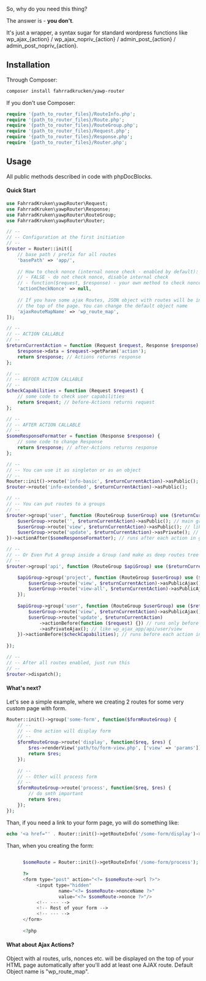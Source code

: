 So, why do you need this thing?

The answer is - **you don't**. 

It's just a wrapper, a syntax sugar for standard wordpress functions 
like wp_ajax_{action} / wp_ajax_nopriv_{action} / admin_post_{action} / 
admin_post_nopriv_{action}.


## Installation

Through Composer:

```bash
composer install fahrradkrucken/yawp-router
```

If you don't use Composer:

```php
require '{path_to_router_files}/RouteInfo.php';
require '{path_to_router_files}/Route.php';
require '{path_to_router_files}/RouteGroup.php';
require '{path_to_router_files}/Request.php';
require '{path_to_router_files}/Response.php';
require '{path_to_router_files}/Router.php';
```

## Usage

All public methods described in code with phpDocBlocks.

#### Quick Start

```php
use FahrradKruken\yawpRouter\Request;
use FahrradKruken\yawpRouter\Response;
use FahrradKruken\yawpRouter\RouteGroup;
use FahrradKruken\yawpRouter\Router;

// --
// -- Configuration at the first initiation
// --
$router = Router::init([
    // base path / prefix for all routes
    'basePath' => 'app/',
    
    // How to check nonce (internal nonce check - enabled by default): 
    // - FALSE - do not check nonce, disable internal check
    // - function($request, $response) - your own method to check nonce and do smth with that
    'actionCheckNonce' => null, 
    
    // If you have some ajax Routes, JSON object with routes will be included to scripts at
    // the top of the page. You can change the default object name
    'ajaxRouteMapName' => 'wp_route_map',
]);

// -- 
// -- ACTION CALLABLE
// -- 
$returnCurrentAction = function (Request $request, Response $response) {
    $response->data = $request->getParam('action');
    return $response; // Actions returns response
};

// -- 
// -- BEFOER ACTION CALLABLE
// -- 
$checkCapabilities = function (Request $request) {
    // some code to check user capabilities
    return $request; // before-Actions returns request
};

// -- 
// -- AFTER ACTION CALLABLE
// -- 
$someResponseFormatter = function (Response $response) {
    // some code to change Response
    return $response; // after-Actions returns response
};

// -- 
// -- You can use it as singleton or as an object
// -- 
Router::init()->route('info-basic', $returnCurrentAction)->asPublic();
$router->route('info-extended', $returnCurrentAction)->asPublic();

// -- 
// -- You can put routes to a groups
// -- 
$router->group('user', function (RouteGroup $userGroup) use ($returnCurrentAction) {
    $userGroup->route('', $returnCurrentAction)->asPublic(); // main group action. Let's imagine it returns all users
    $userGroup->route('view', $returnCurrentAction)->asPublic(); // like admin_post_nopriv_app/user/view
    $userGroup->route('update', $returnCurrentAction)->asPrivate(); // like admin_post_app/user/view
})->actionAfter($someResponseFormatter); // runs after each action in group

// -- 
// -- Or Even Put A group inside a Group (and make as deep routes tree as you want)
// -- 
$router->group('api', function (RouteGroup $apiGroup) use ($returnCurrentAction, $checkCapabilities) {

    $apiGroup->group('project', function (RouteGroup $userGroup) use ($returnCurrentAction) {
        $userGroup->route('view', $returnCurrentAction)->asPublicAjax();
        $userGroup->route('view-all', $returnCurrentAction)->asPublicAjax();
    });
    
    $apiGroup->group('user', function (RouteGroup $userGroup) use ($returnCurrentAction) {
        $userGroup->route('view', $returnCurrentAction)->asPublicAjax(); // like wp_ajax_nopriv_app/api/user/view
        $userGroup->route('update', $returnCurrentAction)
            ->actionBefore(function ($request) {}) // runs only before this action
            ->asPrivateAjax(); // like wp_ajax_app/api/user/view
    })->actionBefore($checkCapabilities); // runs before each action in group
    
});

// -- 
// -- After all routes enabled, just run this
// -- 
$router->dispatch();
```

#### What's next?

Let's see a simple example, where we creating 2 routes for some very custom page with form.

```php
Router::init()->group('some-form', function($formRouteGroup) {
    // -- 
    // -- One action will display form
    // -- 
    $formRouteGroup->route('display', function($req, $res) {
        $res->renderView('path/to/form-view.php', ['view' => 'params']);
        return $res;
    });
    
    // -- 
    // -- Other will process form
    // -- 
    $formRouteGroup->route('process', function($req, $res) {
        // do smth important
        return $res;
    });    
});
```

Than, if you need a link to your form page, yo will do something like:

```php
echo '<a href="' . Router::init()->getRouteInfo('/some-form/display')->urlWithNonce . '"></a>';
```

Than, when you creating the form:

```php
     
      $someRoute = Router::init()->getRouteInfo('/some-form/process');
     
      ?>
      <form type="post" action="<?= $someRoute->url ?>">
           <input type="hidden"
                   name="<?= $someRoute->nonceName ?>"
                   value="<?= $someRoute->nonce ?>"/>
           <!-- --- -->
           <!-- Rest of your form -->
           <!-- --- -->
      </form>
     
      <?php
```

#### What about Ajax Actions?

Object with al routes, urls, nonces etc. will be displayed on the top of your HTML page 
automatically after you'll add at least one AJAX route. Default Object name is
"wp_route_map".